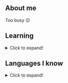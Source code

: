 ## About me

Too busy ☹️

## Learning

<details>
<summary>Click to expand!</summary>

- C/C++
- SDL2
- OpenGL
</details>

## Languages I know

<details>
<summary>Click to expand!</summary>

- Web Development
  - HTML
  - CSS
  - JavaScript
- C/C++
- Java
- Python >= 3
</details>
